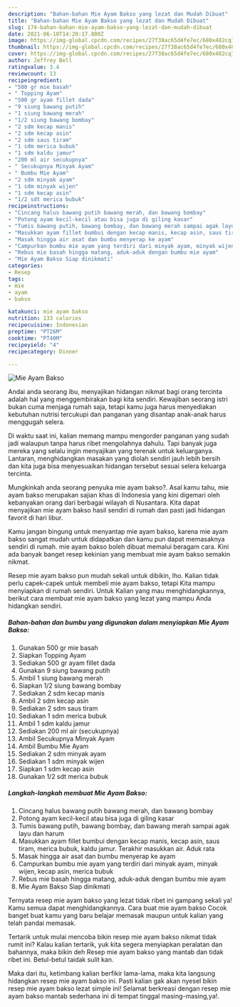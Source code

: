 ```yaml
---
description: "Bahan-bahan Mie Ayam Bakso yang lezat dan Mudah Dibuat"
title: "Bahan-bahan Mie Ayam Bakso yang lezat dan Mudah Dibuat"
slug: 174-bahan-bahan-mie-ayam-bakso-yang-lezat-dan-mudah-dibuat
date: 2021-06-10T14:20:17.800Z
image: https://img-global.cpcdn.com/recipes/27f38ac65d4fe7ec/680x482cq70/mie-ayam-bakso-foto-resep-utama.jpg
thumbnail: https://img-global.cpcdn.com/recipes/27f38ac65d4fe7ec/680x482cq70/mie-ayam-bakso-foto-resep-utama.jpg
cover: https://img-global.cpcdn.com/recipes/27f38ac65d4fe7ec/680x482cq70/mie-ayam-bakso-foto-resep-utama.jpg
author: Jeffrey Bell
ratingvalue: 3.4
reviewcount: 13
recipeingredient:
- "500 gr mie basah"
- " Topping Ayam"
- "500 gr ayam fillet dada"
- "9 siung bawang putih"
- "1 siung bawang merah"
- "1/2 siung bawang bombay"
- "2 sdm kecap manis"
- "2 sdm kecap asin"
- "2 sdm saus tiram"
- "1 sdm merica bubuk"
- "1 sdm kaldu jamur"
- "200 ml air secukupnya"
- " Secukupnya Minyak Ayam"
- " Bumbu Mie Ayam"
- "2 sdm minyak ayam"
- "1 sdm minyak wijen"
- "1 sdm kecap asin"
- "1/2 sdt merica bubuk"
recipeinstructions:
- "Cincang halus bawang putih bawang merah, dan bawang bombay"
- "Potong ayam kecil-kecil atau bisa juga di giling kasar"
- "Tumis bawang putih, bawang bombay, dan bawang merah sampai agak layu dan harum"
- "Masukkan ayam fillet bumbui dengan kecap manis, kecap asin, saus tiram, merica bubuk, kaldu jamur. Terakhir masukkan air. Aduk rata"
- "Masak hingga air asat dan bumbu menyerap ke ayam"
- "Campurkan bumbu mie ayam yang terdiri dari minyak ayam, minyak wijen, kecap asin, merica bubuk"
- "Rebus mie basah hingga matang, aduk-aduk dengan bumbu mie ayam"
- "Mie Ayam Bakso Siap dinikmati"
categories:
- Resep
tags:
- mie
- ayam
- bakso

katakunci: mie ayam bakso 
nutrition: 133 calories
recipecuisine: Indonesian
preptime: "PT26M"
cooktime: "PT40M"
recipeyield: "4"
recipecategory: Dinner

---
```



![Mie Ayam Bakso](https://img-global.cpcdn.com/recipes/27f38ac65d4fe7ec/680x482cq70/mie-ayam-bakso-foto-resep-utama.jpg)

Andai anda seorang ibu, menyajikan hidangan nikmat bagi orang tercinta adalah hal yang menggembirakan bagi kita sendiri. Kewajiban seorang istri bukan cuma menjaga rumah saja, tetapi kamu juga harus menyediakan kebutuhan nutrisi tercukupi dan panganan yang disantap anak-anak harus menggugah selera.

Di waktu  saat ini, kalian memang mampu mengorder panganan yang sudah jadi walaupun tanpa harus ribet mengolahnya dahulu. Tapi banyak juga mereka yang selalu ingin menyajikan yang terenak untuk keluarganya. Lantaran, menghidangkan masakan yang diolah sendiri jauh lebih bersih dan kita juga bisa menyesuaikan hidangan tersebut sesuai selera keluarga tercinta. 



Mungkinkah anda seorang penyuka mie ayam bakso?. Asal kamu tahu, mie ayam bakso merupakan sajian khas di Indonesia yang kini digemari oleh kebanyakan orang dari berbagai wilayah di Nusantara. Kita dapat menyajikan mie ayam bakso hasil sendiri di rumah dan pasti jadi hidangan favorit di hari libur.

Kamu jangan bingung untuk menyantap mie ayam bakso, karena mie ayam bakso sangat mudah untuk didapatkan dan kamu pun dapat memasaknya sendiri di rumah. mie ayam bakso boleh dibuat memalui beragam cara. Kini ada banyak banget resep kekinian yang membuat mie ayam bakso semakin nikmat.

Resep mie ayam bakso pun mudah sekali untuk dibikin, lho. Kalian tidak perlu capek-capek untuk membeli mie ayam bakso, tetapi Kita mampu menyiapkan di rumah sendiri. Untuk Kalian yang mau menghidangkannya, berikut cara membuat mie ayam bakso yang lezat yang mampu Anda hidangkan sendiri.

<!--inarticleads1-->

##### Bahan-bahan dan bumbu yang digunakan dalam menyiapkan Mie Ayam Bakso:

1. Gunakan 500 gr mie basah
1. Siapkan  Topping Ayam
1. Sediakan 500 gr ayam fillet dada
1. Gunakan 9 siung bawang putih
1. Ambil 1 siung bawang merah
1. Siapkan 1/2 siung bawang bombay
1. Sediakan 2 sdm kecap manis
1. Ambil 2 sdm kecap asin
1. Sediakan 2 sdm saus tiram
1. Sediakan 1 sdm merica bubuk
1. Ambil 1 sdm kaldu jamur
1. Sediakan 200 ml air (secukupnya)
1. Ambil  Secukupnya Minyak Ayam
1. Ambil  Bumbu Mie Ayam
1. Sediakan 2 sdm minyak ayam
1. Sediakan 1 sdm minyak wijen
1. Siapkan 1 sdm kecap asin
1. Gunakan 1/2 sdt merica bubuk




<!--inarticleads2-->

##### Langkah-langkah membuat Mie Ayam Bakso:

1. Cincang halus bawang putih bawang merah, dan bawang bombay
1. Potong ayam kecil-kecil atau bisa juga di giling kasar
1. Tumis bawang putih, bawang bombay, dan bawang merah sampai agak layu dan harum
1. Masukkan ayam fillet bumbui dengan kecap manis, kecap asin, saus tiram, merica bubuk, kaldu jamur. Terakhir masukkan air. Aduk rata
1. Masak hingga air asat dan bumbu menyerap ke ayam
1. Campurkan bumbu mie ayam yang terdiri dari minyak ayam, minyak wijen, kecap asin, merica bubuk
1. Rebus mie basah hingga matang, aduk-aduk dengan bumbu mie ayam
1. Mie Ayam Bakso Siap dinikmati




Ternyata resep mie ayam bakso yang lezat tidak ribet ini gampang sekali ya! Kamu semua dapat menghidangkannya. Cara buat mie ayam bakso Cocok banget buat kamu yang baru belajar memasak maupun untuk kalian yang telah pandai memasak.

Tertarik untuk mulai mencoba bikin resep mie ayam bakso nikmat tidak rumit ini? Kalau kalian tertarik, yuk kita segera menyiapkan peralatan dan bahannya, maka bikin deh Resep mie ayam bakso yang mantab dan tidak ribet ini. Betul-betul taidak sulit kan. 

Maka dari itu, ketimbang kalian berfikir lama-lama, maka kita langsung hidangkan resep mie ayam bakso ini. Pasti kalian gak akan nyesel bikin resep mie ayam bakso lezat simple ini! Selamat berkreasi dengan resep mie ayam bakso mantab sederhana ini di tempat tinggal masing-masing,ya!.

